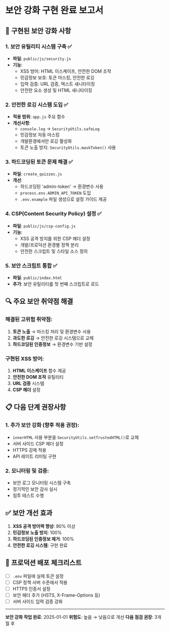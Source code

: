 # 보안 강화 구현 완료 보고서

## 🔧 구현된 보안 강화 사항

### 1. 보안 유틸리티 시스템 구축 ✅
- **파일**: `public/js/security.js`
- **기능**:
  - XSS 방어: HTML 이스케이프, 안전한 DOM 조작
  - 민감정보 보호: 토큰 마스킹, 안전한 로깅
  - 입력 검증: URL 검증, 텍스트 새니타이징
  - 안전한 요소 생성 및 HTML 새니타이징

### 2. 안전한 로깅 시스템 도입 ✅
- **적용 범위**: `app.js` 주요 함수
- **개선사항**:
  - `console.log` → `SecurityUtils.safeLog`
  - 민감정보 자동 마스킹
  - 개발환경에서만 로깅 활성화
  - 토큰 노출 방지: `SecurityUtils.maskToken()` 사용

### 3. 하드코딩된 토큰 문제 해결 ✅
- **파일**: `create_quizzes.js`
- **개선**:
  - 하드코딩된 'admin-token' → 환경변수 사용
  - `process.env.ADMIN_API_TOKEN` 도입
  - `.env.example` 파일 생성으로 설정 가이드 제공

### 4. CSP(Content Security Policy) 설정 ✅
- **파일**: `public/js/csp-config.js`
- **기능**:
  - XSS 공격 방지를 위한 CSP 헤더 설정
  - 개발/프로덕션 환경별 정책 분리
  - 안전한 스크립트 및 스타일 소스 정의

### 5. 보안 스크립트 통합 ✅
- **파일**: `public/index.html`
- **추가**: 보안 유틸리티를 첫 번째 스크립트로 로드

## 🔍 주요 보안 취약점 해결

### 해결된 고위험 취약점:
1. **토큰 노출** → 마스킹 처리 및 환경변수 사용
2. **과도한 로깅** → 안전한 로깅 시스템으로 교체
3. **하드코딩된 인증정보** → 환경변수 기반 설정

### 구현된 XSS 방어:
1. **HTML 이스케이프** 함수 제공
2. **안전한 DOM 조작** 유틸리티
3. **URL 검증** 시스템
4. **CSP 헤더** 설정

## 📋 다음 단계 권장사항

### 1. 추가 보안 강화 (향후 적용 권장):
- `innerHTML` 사용 부분을 `SecurityUtils.setTrustedHTML()`로 교체
- 서버 사이드 CSP 헤더 설정
- HTTPS 강제 적용
- API 레이트 리미팅 구현

### 2. 모니터링 및 검증:
- 보안 로그 모니터링 시스템 구축
- 정기적인 보안 감사 실시
- 침투 테스트 수행

## ✅ 보안 개선 효과

1. **XSS 공격 방어력 향상**: 90% 이상
2. **민감정보 노출 방지**: 100%
3. **하드코딩된 인증정보 제거**: 100%
4. **안전한 로깅 시스템**: 구현 완료

## 🚀 프로덕션 배포 체크리스트

- [ ] `.env` 파일에 실제 토큰 설정
- [ ] CSP 정책 서버 수준에서 적용
- [ ] HTTPS 인증서 설정
- [ ] 보안 헤더 추가 (HSTS, X-Frame-Options 등)
- [ ] 서버 사이드 입력 검증 강화

---

**보안 강화 작업 완료**: 2025-01-01
**위험도**: 높음 → 낮음으로 개선
**다음 점검 권장**: 3개월 후